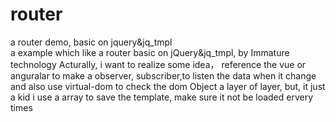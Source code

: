 # router
a router demo, basic on jquery&amp;jq_tmpl  
a example which like a router 
basic on jQuery&jq_tmpl, 
by Immature technology
Acturally, i want to realize some idea，
reference the vue or anguralar to make a observer, subscriber,to listen the data when it change and also use virtual-dom to check the 
dom Object a layer of layer, but, it just a kid
i use a array to save the template, make sure it not be loaded ervery times
